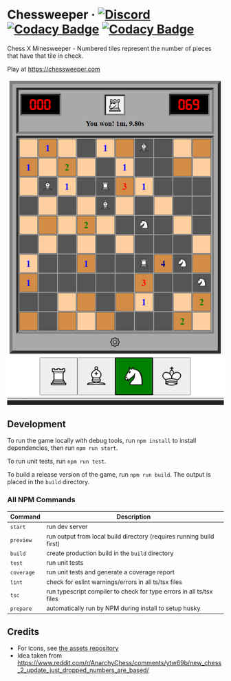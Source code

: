 # Chessweeper &middot; [![Discord](https://img.shields.io/badge/discord-join-7289DA.svg?logo=discord&longCache=true&style=flat)](https://discord.gg/VjJ95N2mV9) [![Codacy Badge](https://app.codacy.com/project/badge/Grade/522c0c888197458d80afef9ff5955371)](https://www.codacy.com/gh/Chessweeper/Chessweeper/dashboard?utm_source=github.com&utm_medium=referral&utm_content=Chessweeper/Chessweeper&utm_campaign=Badge_Grade) [![Codacy Badge](https://app.codacy.com/project/badge/Coverage/522c0c888197458d80afef9ff5955371)](https://www.codacy.com/gh/Chessweeper/Chessweeper/dashboard?utm_source=github.com&utm_medium=referral&utm_content=Chessweeper/Chessweeper&utm_campaign=Badge_Coverage)

Chess X Minesweeper - Numbered tiles represent the number of pieces that have that tile in check.

Play at https://chessweeper.com

![Preview](.github/preview.png)

## Development

To run the game locally with debug tools, run `npm install` to install dependencies, then run `npm run start`.

To run unit tests, run `npm run test`.

To build a release version of the game, run `npm run build`. The output is placed in the `build` directory.

### All NPM Commands

| Command    | Description                                                          |
| ---------- | -------------------------------------------------------------------- |
| `start`    | run dev server                                                       |
| `preview`  | run output from local build directory (requires running build first) |
| `build`    | create production build in the `build` directory                     |
| `test`     | run unit tests                                                       |
| `coverage` | run unit tests and generate a coverage report                        |
| `lint`     | check for eslint warnings/errors in all ts/tsx files                 |
| `tsc`      | run typescript compiler to check for type errors in all ts/tsx files |
| `prepare`  | automatically run by NPM during install to setup husky               |

## Credits

- For icons, see [the assets repository](https://github.com/Chessweeper/Assets)
- Idea taken from https://www.reddit.com/r/AnarchyChess/comments/ytw69b/new_chess_2_update_just_dropped_numbers_are_based/
